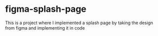 # figma-splash-page
This is a project where I implemented a splash page by taking the design from figma and implementing it in code
